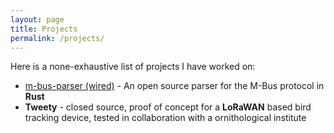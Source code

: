 ```yaml
---
layout: page
title: Projects 
permalink: /projects/
---
```


Here is a none-exhaustive list of projects I have worked on:

- [m-bus-parser (wired)](https://github.com/maebli/m-bus-parser) - An open source parser for the M-Bus protocol in **Rust**
- **Tweety** - closed source, proof of concept for a **LoRaWAN** based bird tracking device, tested in collaboration with a ornithological institute
